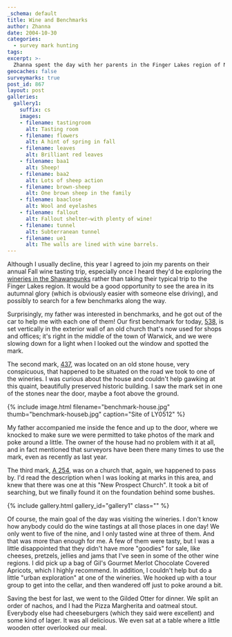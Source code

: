 ```yaml
---
_schema: default
title: Wine and Benchmarks
author: Zhanna
date: 2004-10-30
categories:
  - survey mark hunting
tags:
excerpt: >- 
  Zhanna spent the day with her parents in the Finger Lakes region of New York, tasting wine and looking for benchmarks.
geocaches: false
surveymarks: true
post_id: 867
layout: post
galleries:
  gallery1:
    suffix: cs
    images:
    - filename: tastingroom
      alt: Tasting room
    - filename: flowers
      alt: A hint of spring in fall
    - filename: leaves
      alt: Brilliant red leaves
    - filename: baa1
      alt: Sheep!  
    - filename: baa2
      alt: Lots of sheep action
    - filename: brown-sheep
      alt: One brown sheep in the family
    - filename: baaclose
      alt: Wool and eyelashes
    - filename: fallout
      alt: Fallout shelter—with plenty of wine!                      
    - filename: tunnel
      alt: Subterranean tunnel
    - filename: ue1
      alt: The walls are lined with wine barrels.    
---
```


Although I usually decline, this year I agreed to join my parents on their annual Fall wine tasting trip, especially once I heard they'd be exploring the [wineries in the Shawangunks](https://shawangunkwinetrail.com/) rather than taking their typical trip to the Finger Lakes region. It would be a good opportunity to see the area in its autumnal glory (which is obviously easier with someone else driving), and possibly to search for a few benchmarks along the way.

Surprisingly, my father was interested in benchmarks, and he got out of the car to help me with each one of them! Our first benchmark for today, [538](https://thesurveystation.com/surveymarks/ly0515/), is set vertically in the exterior wall of an old church that's now used for shops and offices; it's right in the middle of the town of Warwick, and we were slowing down for a light when I looked out the window and spotted the mark.

The second mark, [437](https://thesurveystation.com/surveymarks/ly0512/), was located on an old stone house, very conspicuous, that happened to be situated on the road we took to one of the wineries. I was curious about the house and couldn't help gawking at this quaint, beautifully preserved historic building. I saw the mark set in one of the stones near the door, maybe a foot above the ground. 

{% include image.html filename="benchmark-house.jpg" thumb="benchmark-houseb.jpg" caption="Site of LY0512" %}

My father accompanied me inside the fence and up to the door, where we knocked to make sure we were permitted to take photos of the mark and poke around a little. The owner of the house had no problem with it at all, and in fact mentioned that surveyors have been there many times to use the mark, even as recently as last year.

The third mark, [A 254](https://thesurveystation.com/surveymarks/ly0214/), was on a church that, again, we happened to pass by. I'd read the description when I was looking at marks in this area, and knew that there was one at this "New Prospect Church". It took a bit of searching, but we finally found it on the foundation behind some bushes.

{% include gallery.html gallery_id="gallery1" class="" %}

Of course, the main goal of the day was visiting the wineries. I don't know how anybody could do the wine tastings at all those places in one day! We only went to five of the nine, and I only tasted wine at three of them. And that was more than enough for me. A few of them were tasty, but I was a little disappointed that they didn't have more "goodies" for sale, like cheeses, pretzels, jellies and jams that I've seen in some of the other wine regions. I did pick up a bag of Gil's Gourmet Merlot Chocolate Covered Apricots, which I highly recommend. In addition, I couldn't help but do a little "urban exploration" at one of the wineries. We hooked up with a tour group to get into the cellar, and then wandered off just to poke around a bit.

Saving the best for last, we went to the Gilded Otter for dinner. We split an order of nachos, and I had the Pizza Margherita and oatmeal stout. Everybody else had cheeseburgers (which they said were excellent) and some kind of lager. It was all delicious. We even sat at a table where a little wooden otter overlooked our meal.
